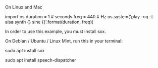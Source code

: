 On Linux and Mac

import os
duration = 1  # seconds
freq = 440  # Hz
os.system('play -nq -t alsa synth {} sine {}'.format(duration, freq))


In order to use this example, you must install sox.

On Debian / Ubuntu / Linux Mint, run this in your terminal:

sudo apt install sox

sudo apt install speech-dispatcher